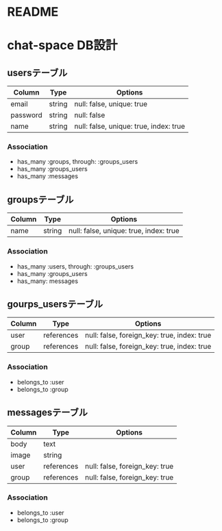 # README

# chat-space DB設計
## usersテーブル
|Column|Type|Options|
|-----|----|-------|
|email|string|null: false, unique: true|
|password|string|null: false|
|name|string|null: false, unique: true, index: true|
### Association
- has_many :groups, through: :groups_users
- has_many :groups_users
- has_many :messages

## groupsテーブル
|Column|Type|Options|
|------|----|-------|
|name|string|null: false, unique: true, index: true|
### Association
- has_many  :users,  through:  :groups_users
- has_many :groups_users
- has_many: messages

## gourps_usersテーブル
|Column|Type|Options|
|------|----|-------|
|user|references|null: false, foreign_key: true, index: true|
|group|references|null: false, foreign_key: true, index: true|
### Association
- belongs_to :user
- belongs_to  :group

## messagesテーブル
|Column|Type|Options|
|------|----|-------|
|body|text||
|image|string||
|user|references|null: false, foreign_key: true|
|group|references|null: false, foreign_key: true|
### Association
- belongs_to :user
- belongs_to :group

